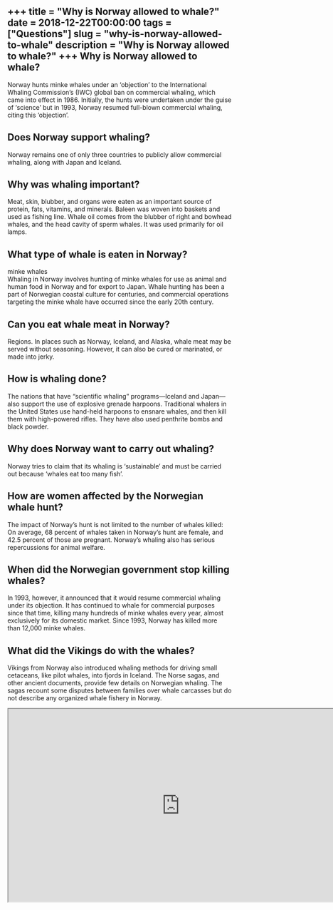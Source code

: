 +++
title = "Why is Norway allowed to whale?"
date = 2018-12-22T00:00:00
tags = ["Questions"]
slug = "why-is-norway-allowed-to-whale"
description = "Why is Norway allowed to whale?"
+++
Why is Norway allowed to whale?
-------------------------------

Norway hunts minke whales under an ‘objection’ to the International Whaling Commission’s (IWC) global ban on commercial whaling, which came into effect in 1986. Initially, the hunts were undertaken under the guise of ‘science’ but in 1993, Norway resumed full-blown commercial whaling, citing this ‘objection’.

Does Norway support whaling?
----------------------------

Norway remains one of only three countries to publicly allow commercial whaling, along with Japan and Iceland.

Why was whaling important?
--------------------------

Meat, skin, blubber, and organs were eaten as an important source of protein, fats, vitamins, and minerals. Baleen was woven into baskets and used as fishing line. Whale oil comes from the blubber of right and bowhead whales, and the head cavity of sperm whales. It was used primarily for oil lamps.

What type of whale is eaten in Norway?
--------------------------------------

minke whales  
Whaling in Norway involves hunting of minke whales for use as animal and human food in Norway and for export to Japan. Whale hunting has been a part of Norwegian coastal culture for centuries, and commercial operations targeting the minke whale have occurred since the early 20th century.

Can you eat whale meat in Norway?
---------------------------------

Regions. In places such as Norway, Iceland, and Alaska, whale meat may be served without seasoning. However, it can also be cured or marinated, or made into jerky.

How is whaling done?
--------------------

The nations that have “scientific whaling” programs—Iceland and Japan—also support the use of explosive grenade harpoons. Traditional whalers in the United States use hand-held harpoons to ensnare whales, and then kill them with high-powered rifles. They have also used penthrite bombs and black powder.

Why does Norway want to carry out whaling?
------------------------------------------

Norway tries to claim that its whaling is ‘sustainable’ and must be carried out because ‘whales eat too many fish’.

How are women affected by the Norwegian whale hunt?
---------------------------------------------------

The impact of Norway’s hunt is not limited to the number of whales killed: On average, 68 percent of whales taken in Norway’s hunt are female, and 42.5 percent of those are pregnant. Norway’s whaling also has serious repercussions for animal welfare.

When did the Norwegian government stop killing whales?
------------------------------------------------------

In 1993, however, it announced that it would resume commercial whaling under its objection. It has continued to whale for commercial purposes since that time, killing many hundreds of minke whales every year, almost exclusively for its domestic market. Since 1993, Norway has killed more than 12,000 minke whales.

What did the Vikings do with the whales?
----------------------------------------

Vikings from Norway also introduced whaling methods for driving small cetaceans, like pilot whales, into fjords in Iceland. The Norse sagas, and other ancient documents, provide few details on Norwegian whaling. The sagas recount some disputes between families over whale carcasses but do not describe any organized whale fishery in Norway.

<iframe allow="accelerometer; autoplay; clipboard-write; encrypted-media; gyroscope; picture-in-picture" allowfullscreen="" class="__youtube_prefs__  epyt-is-override  no-lazyload" data-no-lazy="1" data-origheight="433" data-origwidth="770" data-skipgform_ajax_framebjll="" height="433" id="_ytid_74030" loading="lazy" src="https://www.youtube.com/embed/qs9mMtKEaio?enablejsapi=1&autoplay=0&cc_load_policy=0&cc_lang_pref=&iv_load_policy=1&loop=0&modestbranding=0&rel=1&fs=1&playsinline=0&autohide=2&theme=dark&color=red&controls=1&" title="YouTube player" width="770"></iframe>